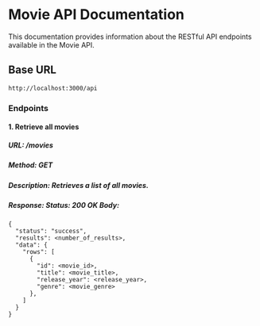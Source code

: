 <h1>Movie API Documentation</h1>
<p>This documentation provides information about the RESTful API endpoints available in the Movie API.</p>

<h2>Base URL</h2>

```
http://localhost:3000/api
```

<h3>Endpoints</h3>

<h4>1. Retrieve all movies</h4>
<h5>URL: /movies</h5>
<h5>Method: GET</h5>
<h5>Description: Retrieves a list of all movies.</h5>
<h5>Response:
Status: 200 OK
Body:</h5>

```
{
  "status": "success",
  "results": <number_of_results>,
  "data": {
    "rows": [
      {
        "id": <movie_id>,
        "title": <movie_title>,
        "release_year": <release_year>,
        "genre": <movie_genre>
      },
    ]
  }
}
```
